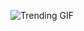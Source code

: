 ![Trending GIF](https://media0.giphy.com/media/v1.Y2lkPThiYjIxNzcyaW14dHYzdWl0end1NzQ4d3BrczFoOHRsdGZmdXB0YmhicGM0MzZxbyZlcD12MV9naWZzX3NlYXJjaCZjdD1n/NHUONhmbo448/giphy.gif)
